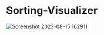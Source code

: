 # Sorting-Visualizer


![Screenshot 2023-08-15 162911](https://github.com/mohitchakraverty/Sorting-Visualizer/assets/79406819/f261b596-5674-44cc-9a61-8014e31e2edd)
